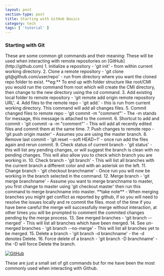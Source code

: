 ```yaml
---
layout: post
section-type: post
title: Starting with GitHub Basics
category: tech
tags: [ 'tutorial' ]
---
```





### Starting with Git
<span class="left-justified">
These are some common git commands and their meaning:
These will be used when interacting with remote repositories on [GitHub](http://github.com)
</span>

<span class="left-justified">
1. Initialize a repository - '<span class="blue">git init</span>' - from within current working directory.
</span>

<span class="left-justified">
2. Clone a remote repository - '<span class="blue">git clone git@github.com/user/repo</span>' - run from directory where you want the cloned repo folder to exist. **eg:** To end up with folder structure like root/CMI you would run the command from root which will create the CMI directory, then change to the new directory using the cd command.
</span>

<span class="left-justified">
3. Add existing local folder to remote repository - '<span class="blue">git remote add origin remote repository URL</span>'.
</span>

<span class="left-justified">
4. Add files to the remote repo - '<span class="blue">git add.</span>' - this is run from current working directory. This command will add all changes files.
</span>

<span class="left-justified">
5. Commit changed files to remote repo - '<span class="blue">git commit -m "comment"</span>' - The -m stands for message, this message is attached to the commit.
</span>

<span class="left-justified">
6. Shortcut to add and commit - '<span class="blue">git commit -a -m "comment"</span>' - This will add all recently edited files and commit them at the same time.
</span>

<span class="left-justified">
7. Push changes to remote repo - '<span class="blue">git push origin master</span>' - Assumes you are using the master branch.
</span>

<span class="left-justified">
8. Remove last commit - '<span class="blue">git reset --soft HEAD~1</span>' - once run add the files again and rerun commit.
</span>

<span class="left-justified">
9. Check status of current branch - '<span class="blue">git status</span>' - this will list any pending changes, or will suggest the branch is clean with no pending changes. This will also allow you to check which branch you are working in.
</span>

<span class="left-justified">
10. Check branch - '<span class="blue">git branch</span>' - This will list all branches with the current branch a different color and with an asterisk on the left.
</span>

<span class="left-justified">
11. Change branch - '<span class="blue">git checkout branchname</span>' - Once run you will now be working in the branch selected in the command.
</span>

<span class="left-justified">
12. Merge branch - '<span class="blue">git merge branchname</span>' - Assume you want to merge branchname to master, you first change to master using 'git checkout master' then run this command to merge branchname into master. **take note** - When merging branches you might get conflict as reported by github, if so you will need to resolve the issues locally and re commit the files. most of the time if you have bene careful the merge will successfully merge without interaction, at other times you will be prompted to comment the commited changes pending by the merge process.
</span>

<span class="left-justified">
13. See merged branches - '<span class="blue">git branch --merged</span>' - This will list all branches which have been merged.
</span>

<span class="left-justified">
14. See un-merged branches - '<span class="blue">git branch --no-merge</span>' - This will list all branches yet to be merged.
</span>

<span class="left-justified">
15. Delete a branch - '<span class="blue">git branch -d branchname</span>' - the -d denotes Delete.
</span>

<span class="left-justified">
16. Force delete of a branch - '<span class="blue">git branch -D branchname</span>' - the -D will force Delete the branch.
</span>

[![GitHub](../../../../../../img/labtocat.png)](http://github.com)


These are just a small set of git commands but for me have been the most commonly used when interacting with Github.
